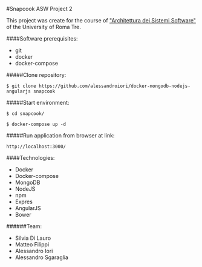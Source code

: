 #Snapcook ASW Project 2

This project was create for the course of ["Architettura dei Sistemi Software"](http://cabibbo.dia.uniroma3.it/asw/) of the University of Roma Tre.

####Software prerequisites:
* git
* docker
* docker-compose

#####Clone repository:

`$ git clone https://github.com/alessandroiori/docker-mongodb-nodejs-angularjs snapcook`

#####Start environment:

`$ cd snapcook/`

`$ docker-compose up -d`

#####Run application from browser at link:

`http://localhost:3000/`

####Technologies:
* Docker
* Docker-compose
* MongoDB 
* NodeJS 
* npm 
* Expres 
* AngularJS 
* Bower

######Team:
* Silvia Di Lauro
* Matteo Filippi
* Alessandro Iori
* Alessandro Sgaraglia

